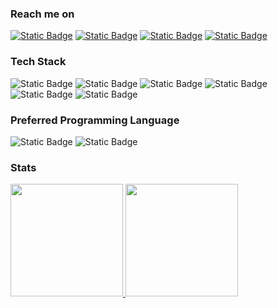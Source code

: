### Reach me on
[![Static Badge](https://img.shields.io/badge/Gmail-EA4335?logo=gmail&logoColor=white&style=for-the-badge)](mailto:kiki.h.hutapea@gmail.com)
[![Static Badge](https://img.shields.io/badge/Linkedin-0A66C2?logo=linkedin&logoColor=white&style=for-the-badge)](https://www.linkedin.com/in/kiki-h-hutapea)
[![Static Badge](https://img.shields.io/badge/Twitter-1D9BF0?logo=twitter&logoColor=white&style=for-the-badge)](https://twitter.com/khhini)
[![Static Badge](https://img.shields.io/badge/Medium-000000?logo=medium&logoColor=white&style=for-the-badge)](https://medium.com/@khhini)

### Tech Stack
![Static Badge](https://img.shields.io/badge/Linux-FCC624?logo=linux&logoColor=black&style=for-the-badge)
![Static Badge](https://img.shields.io/badge/Google_Cloud-4285F4?logo=google-cloud&logoColor=white&style=for-the-badge)
![Static Badge](https://img.shields.io/badge/Docker-2496ED?logo=docker&logoColor=white&style=for-the-badge)
![Static Badge](https://img.shields.io/badge/Kubernetes-326CE5?logo=kubernetes&logoColor=white&style=for-the-badge)
![Static Badge](https://img.shields.io/badge/Terraform-7B42BC?logo=terraform&logoColor=white&style=for-the-badge)
![Static Badge](https://img.shields.io/badge/Ansible-EE0000?logo=ansible&logoColor=white&style=for-the-badge)
<br>

### Preferred Programming Language
![Static Badge](https://img.shields.io/badge/Python-3776AB?logo=python&logoColor=white&style=for-the-badge)
![Static Badge](https://img.shields.io/badge/Go-00ADD8?logo=go&logoColor=white&style=for-the-badge)
<br>

### Stats
<div align = "left">
<a href = "https://github.com/khhini">
  <img height="180em" src = "https://github-readme-stats-eight-theta.vercel.app/api?username=khhini&show_icons=true&theme=tokyonight&include_all_commits=true&count_private=true">
</a>
<a href = "https://github.com/khhini">
  <img height="180em" src = "https://github-readme-stats-eight-theta.vercel.app/api/top-langs/?username=khhini&langs_count=8&layout=compact&theme=tokyonight">
</a>
</div>
</br>